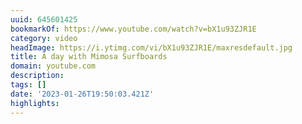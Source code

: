 ```yaml
---
uuid: 645601425
bookmarkOf: https://www.youtube.com/watch?v=bX1u93ZJR1E
category: video
headImage: https://i.ytimg.com/vi/bX1u93ZJR1E/maxresdefault.jpg
title: A day with Mimosa Surfboards
domain: youtube.com
description: 
tags: []
date: '2023-01-26T19:50:03.421Z'
highlights: 
---
```





